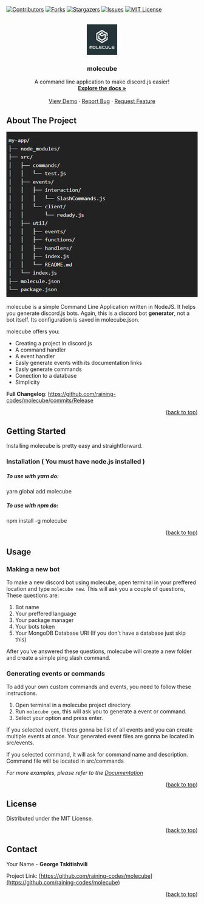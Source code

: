 <!-- Improved compatibility of back to top link: See: https://github.com/othneildrew/Best-README-Template/pull/73 -->

<a name="readme-top"></a>

<!--
*** Thanks for checking out the Best-README-Template. If you have a suggestion
*** that would make this better, please fork the repo and create a pull request
*** or simply open an issue with the tag "enhancement".
*** Don't forget to give the project a star!
*** Thanks again! Now go create something AMAZING! :D
-->

<!-- PROJECT SHIELDS -->
<!--
*** I'm using markdown "reference style" links for readability.
*** Reference links are enclosed in brackets [ ] instead of parentheses ( ).
*** See the bottom of this document for the declaration of the reference variables
*** for contributors-url, forks-url, etc. This is an optional, concise syntax you may use.
*** https://www.markdownguide.org/basic-syntax/#reference-style-links
-->

[![Contributors][contributors-shield]][contributors-url]
[![Forks][forks-shield]][forks-url]
[![Stargazers][stars-shield]][stars-url]
[![Issues][issues-shield]][issues-url]
[![MIT License][license-shield]][license-url]

<!-- PROJECT LOGO -->
<br />
<div align="center">
  <a href="https://github.com/raining-codes/molecube">
    <img src="images/logo.png" alt="Logo" width="80" height="80">
  </a>

<h3 align="center">molecube</h3>

  <p align="center">
    A command line application to make discord.js easier!
    <br />
    <a href="https://github.com/raining-codes/molecube"><strong>Explore the docs »</strong></a>
    <br />
    <br />
    <a href="https://github.com/raining-codes/molecube">View Demo</a>
    ·
    <a href="https://github.com/raining-codes/molecube/issues">Report Bug</a>
    ·
    <a href="https://github.com/raining-codes/molecube/issues">Request Feature</a>
  </p>
</div>


<!-- ABOUT THE PROJECT -->

## About The Project

[![Product Name Screen Shot][product-screenshot]](https://example.com)

molecube is a simple Command Line Application written in NodeJS. It helps you generate discord.js bots. Again, this is a discord bot **generator**, not a bot itself. Its configuration is saved in molecube.json.

molecube offers you:

* Creating a project in discord.js
* A command handler
* A event handler
* Easly generate events with its documentation links
* Easly generate commands
* Conection to a database
* Simplicity

**Full Changelog**: https://github.com/raining-codes/molecube/commits/Release

<p align="right">(<a href="#readme-top">back to top</a>)</p>


<!-- GETTING STARTED -->

## Getting Started

Installing molecube is pretty easy and straightforward.

### Installation ( You must have node.js installed )

##### To use with yarn do:
yarn global add molecube
##### To use with npm do:
npm install -g molecube

<p align="right">(<a href="#readme-top">back to top</a>)</p>

<!-- USAGE EXAMPLES -->

## Usage

### Making a new bot
To make a new discord bot using molecube, open terminal in your preffered location and type `molecube new`. This will ask you a couple of questions, These questions are:
1. Bot name
2. Your preffered language
3. Your package manager
4. Your bots token
5. Your MongoDB Database URI (If you don't have a database just skip this)

After you've answered these questions, molecube will create a new folder and create a simple ping slash command.

### Generating events or commands
To add your own custom commands and events, you need to follow these instructions.
1. Open terminal in a molecube project directory.
2. Run `molecube gen`, this will ask you to generate a event or command.
3. Select your option and press enter.

If you selected event, theres gonna be list of all events and you can create multiple events at once. Your generated event files are gonna be located in src/events.

If you selected command, it will ask for command name and description. Command file will be located in src/commands


_For more examples, please refer to the [Documentation](https://example.com)_

<p align="right">(<a href="#readme-top">back to top</a>)</p>

<!-- LICENSE -->

## License

Distributed under the MIT License.

<p align="right">(<a href="#readme-top">back to top</a>)</p>

<!-- CONTACT -->

## Contact

Your Name - **George Tskitishvili**

Project Link: [https://github.com/raining-codes/molecube](https://github.com/raining-codes/molecube)

<p align="right">(<a href="#readme-top">back to top</a>)</p>



<!-- MARKDOWN LINKS & IMAGES -->
<!-- https://www.markdownguide.org/basic-syntax/#reference-style-links -->

[contributors-shield]: https://img.shields.io/github/contributors/raining-codes/molecube.svg?style=for-the-badge
[contributors-url]: https://github.com/raining-codes/molecube/graphs/contributors
[forks-shield]: https://img.shields.io/github/forks/raining-codes/molecube.svg?style=for-the-badge
[forks-url]: https://github.com/raining-codes/molecube/network/members
[stars-shield]: https://img.shields.io/github/stars/raining-codes/molecube.svg?style=for-the-badge
[stars-url]: https://github.com/raining-codes/molecube/stargazers
[issues-shield]: https://img.shields.io/github/issues/raining-codes/molecube.svg?style=for-the-badge
[issues-url]: https://github.com/raining-codes/molecube/issues
[license-shield]: https://img.shields.io/github/license/raining-codes/molecube.svg?style=for-the-badge
[license-url]: https://github.com/raining-codes/molecube/blob/master/LICENSE.txt
[linkedin-shield]: https://img.shields.io/badge/-LinkedIn-black.svg?style=for-the-badge&logo=linkedin&colorB=555
[linkedin-url]: https://linkedin.com/in/linkedin_username
[product-screenshot]: images/screenshot.png
[next.js]: https://img.shields.io/badge/next.js-000000?style=for-the-badge&logo=nextdotjs&logoColor=white/
[next-url]: https://microsoft.com/
[react.js]: https://starship.rs/icon.png
[react-url]: https://github.com/shibayan/Sharprompt
[vue.js]: https://img.shields.io/badge/Vue.js-35495E?style=for-the-badge&logo=vuedotjs&logoColor=4FC08D
[vue-url]: https://vuejs.org/
[angular.io]: https://img.shields.io/badge/Angular-DD0031?style=for-the-badge&logo=angular&logoColor=white
[angular-url]: https://angular.io/
[svelte.dev]: https://img.shields.io/badge/Svelte-4A4A55?style=for-the-badge&logo=svelte&logoColor=FF3E00
[svelte-url]: https://svelte.dev/
[laravel.com]: https://img.shields.io/badge/Laravel-FF2D20?style=for-the-badge&logo=laravel&logoColor=white
[laravel-url]: https://laravel.com
[bootstrap.com]: https://img.shields.io/badge/Bootstrap-563D7C?style=for-the-badge&logo=bootstrap&logoColor=white
[bootstrap-url]: https://getbootstrap.com
[jquery.com]: https://img.shields.io/badge/jQuery-0769AD?style=for-the-badge&logo=jquery&logoColor=white
[jquery-url]: https://jquery.com
